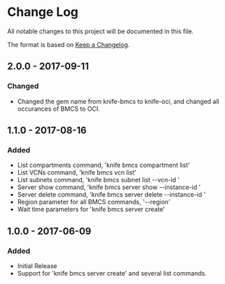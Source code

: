 # Change Log
All notable changes to this project will be documented in this file.

The format is based on [Keep a Changelog](http://keepachangelog.com/).

## 2.0.0 - 2017-09-11
### Changed
- Changed the gem name from knife-bmcs to knife-oci, and changed all occurances of BMCS to OCI.

## 1.1.0 - 2017-08-16
### Added
- List compartments command, 'knife bmcs compartment list'
- List VCNs command, 'knife bmcs vcn list'
- List subnets command, 'knife bmcs subnet list --vcn-id <VCN ID>'
- Server show command, 'knife bmcs server show --instance-id <Instance ID>'
- Server delete command, 'knife bmcs server delete --instance-id <Instance ID>'
- Region parameter for all BMCS commands, '--region'
- Wait time parameters for 'knife bmcs server create'

## 1.0.0 - 2017-06-09
### Added
- Initial Release
- Support for 'knife bmcs server create' and several list commands.
